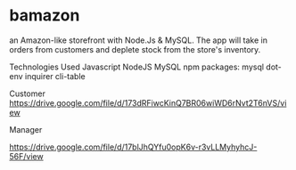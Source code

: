 # bamazon
 an Amazon-like storefront with Node.Js &  MySQL.  The app will take in orders from customers and deplete stock from the store's inventory.
 
Technologies Used
Javascript
NodeJS
MySQL
npm packages:
mysql
dot-env
inquirer
cli-table

Customer 
https://drive.google.com/file/d/173dRFiwcKinQ7BR06wiWD6rNvt2T6nVS/view

Manager

https://drive.google.com/file/d/17blJhQYfu0opK6v-r3vLLMyhyhcJ-56F/view
